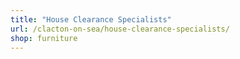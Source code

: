 ```yaml
---
title: "House Clearance Specialists"
url: /clacton-on-sea/house-clearance-specialists/
shop: furniture
---
```

